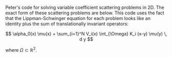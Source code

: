 Peter's code for solving variable coefficient scattering problems in 2D. The exact form of these scattering problems are below. This code uses the fact that the Lippman-Schwinger equation for each problem looks like an identity plus the sum of translationally invariant operators:

$$ \alpha_0(x) \mu(x) + \sum_{i=1}^N V_i(x) \int_{\Omega} K_i (x-y) \mu(y) \, d y $$ 

where $\Omega \subset \mathbb{R}^2$.
